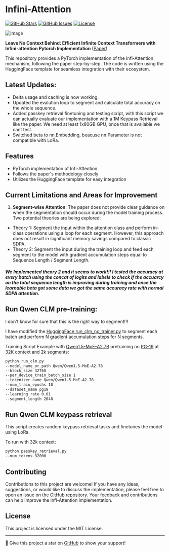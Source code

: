# Infini-Attention

[![GitHub Stars](https://img.shields.io/github/stars/jlamprou/Infini-Attention?style=social)](https://github.com/jlamprou/Infini-Attention/stargazers)
[![GitHub Issues](https://img.shields.io/github/issues/jlamprou/Infini-Attention)](https://github.com/jlamprou/Infini-Attention/issues)
[![License](https://img.shields.io/github/license/jlamprou/Infini-Attention)](https://github.com/jlamprou/Infini-Attention/blob/main/LICENSE)

![image](https://github.com/jlamprou/Infini-Attention/assets/41962910/f66fd556-e1d2-4ccc-89e9-f4812244b8a2)

**Leave No Context Behind: Efficient Infinite Context Transformers with Infini-attention Pytorch Implementation** ([Paper](https://arxiv.org/abs/2404.07143))

This repository provides a PyTorch implementation of the Infi-Attention mechanism, following the paper step-by-step. The code is written using the HuggingFace template for seamless integration with their ecosystem.

## Latest Updates:
- Delta usage and caching is now working.
- Updated the evalution loop to segment and calculate total accuracy on the whole sequence.
- Added passkey retrieval finetuning and testing script, with this script we can actually evaluate our implementation with a 1M Keypass Retrieval like the paper. We need at least 1x80GB GPU, once that is available we cant test.
- Switched beta to nn.Embedding, beacuse nn.Parameter is not compatible with LoRa.

## Features

- PyTorch implementation of Infi-Attention
- Follows the paper's methodology closely
- Utilizes the HuggingFace template for easy integration

## Current Limitations and Areas for Improvement

1. **Segment-wise Attention**: The paper does not provide clear guidance on when the segmentation should occur during the model training process. Two potential theories are being explored:
  - Theory 1: Segment the input within the attention class and perform in-class operations using a loop for each segment. However, this approach does not result in significant memory savings compared to classic SDPA.
  - Theory 2: Segment the input during the training loop and feed each segment to the model with gradient accumulation steps equal to Sequence Length / Segment Length.

#### ***We Implemented theory 2 and it seems to work!!! I tested the accuracy at every batch using the concat of logits and labels to check if the accuarcy on the total sequence length is improving during training and once the learnable beta got some data we got the same accuracy rate with normal SDPA attention.***




## Run Qwen CLM pre-training:
I don't know for sure that this is the right way to segment!!!

I have modified the [HuggingFace run_clm_no_trainer.py](https://github.com/huggingface/transformers/blob/main/examples/pytorch/language-modeling/run_clm_no_trainer.py) to segment each batch and perform N gradient accumulation steps for N segments. 

Training Script Example with [Qwen1.5-MoE-A2.7B](https://huggingface.co/Qwen/Qwen1.5-MoE-A2.7B) pretraining on [PG-19](https://huggingface.co/datasets/pg19) at 32K context and 2k segments:

```bash
python run_clm.py 
--model_name_or_path Qwen/Qwen1.5-MoE-A2.7B
--block_size 32768 
--per_device_train_batch_size 1
--tokenizer_name Qwen/Qwen1.5-MoE-A2.7B 
--num_train_epochs 10 
--dataset_name pg19 
--learning_rate 0.01 
--segment_length 2048
```

## Run Qwen CLM keypass retrieval
This script creates random keypass retrieval tasks and finetunes the model using LoRa. 

To run with 32k context:
```bash
python passkey_retrieval.py
--num_tokens 32000
```

## Contributing

Contributions to this project are welcome! If you have any ideas, suggestions, or would like to discuss the implementation, please feel free to open an issue on the [GitHub repository](https://github.com/jlamprou/Infi-Attention). Your feedback and contributions can help improve the Infi-Attention implementation.

## License

This project is licensed under the MIT License.

---

🌟 Give this project a star on [GitHub](https://github.com/jlamprou/Infini-Attention) to show your support!
